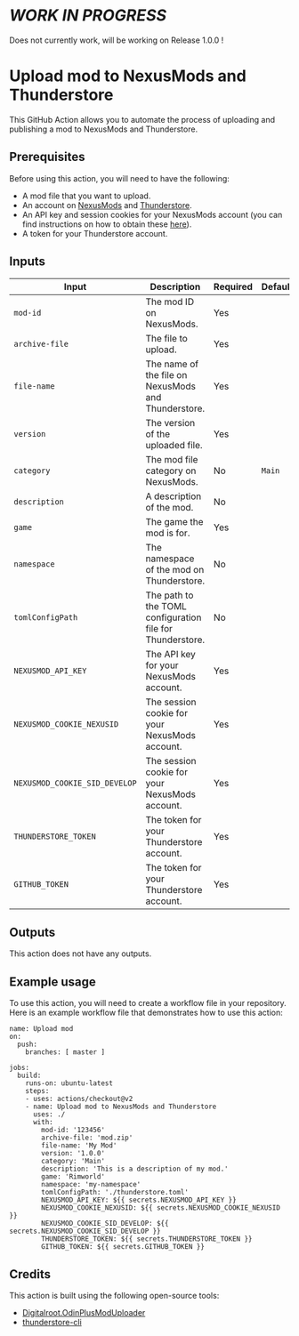 # ___WORK IN PROGRESS___
Does not currently work, will be working on Release 1.0.0 !


# Upload mod to NexusMods and Thunderstore

This GitHub Action allows you to automate the process of uploading and publishing a mod to NexusMods and Thunderstore.

## Prerequisites

Before using this action, you will need to have the following:

- A mod file that you want to upload.
- An account on [NexusMods](https://www.nexusmods.com/) and [Thunderstore](https://www.thunderstore.io/).
- An API key and session cookies for your NexusMods account (you can find instructions on how to obtain these [here](https://github.com/Digitalroot-Valheim/Digitalroot.OdinPlusModUploader/#FAQ)).
- A token for your Thunderstore account.

## Inputs

| Input                    | Description                                                                                                                                      | Required | Default |
|--------------------------|--------------------------------------------------------------------------------------------------------------------------------------------------|----------|---------|
| `mod-id`                 | The mod ID on NexusMods.                                                                                                                        | Yes      |         |
| `archive-file`           | The file to upload.                                                                                                                             | Yes      |         |
| `file-name`              | The name of the file on NexusMods and Thunderstore.                                                                                              | Yes      |         |
| `version`                | The version of the uploaded file.                                                                                                              | Yes      |         |
| `category`               | The mod file category on NexusMods.                                                                                                             | No       | `Main`  |
| `description`            | A description of the mod.                                                                                                                        | No       |         |
| `game`                   | The game the mod is for.                                                                                                                        | Yes      |         |
| `namespace`              | The namespace of the mod on Thunderstore.                                                                                                        | No       |         |
| `tomlConfigPath`         | The path to the TOML configuration file for Thunderstore.                                                                                         | No       |         |
| `NEXUSMOD_API_KEY`       | The API key for your NexusMods account.                                                                                                          | Yes      |         |
| `NEXUSMOD_COOKIE_NEXUSID`| The session cookie for your NexusMods account.                                                                                                     | Yes      |         |
| `NEXUSMOD_COOKIE_SID_DEVELOP` | The session cookie for your NexusMods account.                                                                                                    | Yes      |         |
| `THUNDERSTORE_TOKEN`     | The token for your Thunderstore account.                                                                                                          | Yes      |         |
| `GITHUB_TOKEN`           | The token for your Thunderstore account.                                                                                                          | Yes      |         |

## Outputs

This action does not have any outputs.

## Example usage

To use this action, you will need to create a workflow file in your repository. Here is an example workflow file that demonstrates how to use this action:

```
name: Upload mod
on:
  push:
    branches: [ master ]

jobs:
  build:
    runs-on: ubuntu-latest
    steps:
    - uses: actions/checkout@v2
    - name: Upload mod to NexusMods and Thunderstore
      uses: ./
      with:
        mod-id: '123456'
        archive-file: 'mod.zip'
        file-name: 'My Mod'
        version: '1.0.0'
        category: 'Main'
        description: 'This is a description of my mod.'
        game: 'Rimworld'
        namespace: 'my-namespace'
        tomlConfigPath: './thunderstore.toml'
        NEXUSMOD_API_KEY: ${{ secrets.NEXUSMOD_API_KEY }}
        NEXUSMOD_COOKIE_NEXUSID: ${{ secrets.NEXUSMOD_COOKIE_NEXUSID }}
        NEXUSMOD_COOKIE_SID_DEVELOP: ${{ secrets.NEXUSMOD_COOKIE_SID_DEVELOP }}
        THUNDERSTORE_TOKEN: ${{ secrets.THUNDERSTORE_TOKEN }}
        GITHUB_TOKEN: ${{ secrets.GITHUB_TOKEN }}

```

## Credits

This action is built using the following open-source tools:

- [Digitalroot.OdinPlusModUploader](https://github.com/Digitalroot-Valheim/Digitalroot.OdinPlusModUploader/)
- [thunderstore-cli](https://github.com/thunderstore-io/thunderstore-cli)
